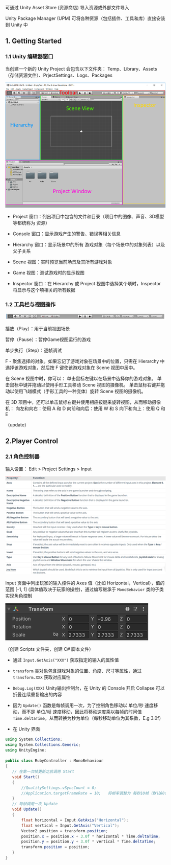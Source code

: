 


可通过 Unity Asset Store (资源商店) 导入资源或外部文件导入

Unity Package Manager (UPM) 可将各种资源（包括插件、工具和库）直接安装到 Unity 中


## 1. Getting Started

### 1.1 Unity 编辑器窗口


当创建一个新的 Unity Project 会包含以下文件夹：
Temp、Library、Assets （存储资源文件）、PrjectSettings、Logs、Packages



![Alt text](image.png)

- Project 窗口：列出项目中包含的文件和目录（项目中的图像、声音、3D模型等都统称为 资源）

- Console 窗口：显示游戏产生的警告、错误等相关信息

- Hierarchy 窗口：显示场景中的所有 游戏对象（每个场景中的对象列表）以及父子关系

- Scene 视图：实时预览当前场景及其所有游戏对象

- Game 视图：测试游戏时的显示视图

- Inspector 窗口：在 Hierarchy 或 Project 视图中选择某个项时，Inspector 将显示与这个项相关的所有数据



### 1.2 工具栏与视图操作

![Alt text](image-1.png)

播放（Play）：用于当前视图场景

暂停（Pause）：暂停Game视图运行的游戏

单步执行（Step）：逐帧调试

F - 聚焦选择的对象。如果忘记了游戏对象在场景中的位置，只需在 Hierarchy 中选择该游戏对象，然后按 F 键使该游戏对象在 Scene 视图中居中。


在 Scene 视图中时，你可以：
单击鼠标左键以在场景中选择你的游戏对象。
单击鼠标中键并拖动以使用手形工具移动 Scene 视图的摄像机。
单击鼠标右键并拖动以使用飞越模式（手形工具的一种变体）旋转 Scene 视图的摄像机。


在 3D 项目中，还可以单击鼠标右键并使用相应按键来旋转视图，从而移动摄像机：
向左和向右：使用 A 和 D
向前和向后：使用 W 和 S
向下和向上：使用 Q 和 E




（update）



## 2.Player Control

### 2.1 角色控制器

输入设置： Edit > Project Settings > Input

![Alt text](image-2.png)


Input 页面中列出玩家的输入控件的 Axes 值（比如 Horizontal，Vertical），值的范围 [-1, 1] (具体值取决于玩家的操控)，通过编写继承于 `MonoBehavior` 类的子类实现角色控制

![Alt text](image-3.png)

（创建 Scripts 文件夹，创建 C# 脚本文件）

- 通过 `Input.GetAxis("XXX")` 获取指定的输入的属性值

- `transform` 类对象包含游戏对象的位置、角度、尺寸等属性，通过 `transform.XXX` 获取对应属性

- `Debug.Log(XXX)` Unity输出控制台，在 Unity 的 Console 开启 Collapse 可以折叠连续重复输出的内容


- 因为 `Update()` 函数是每帧调用一次，为了控制角色移动以 单位/秒 速度移动，而不是 单位/帧 速度移动，因此将移动速度乘以每帧的时间值 `Time.deltaTime`，从而转换为秒为单位（每秒移动单位为其系数，E.g 3.0f）

- 在 Unity 界面


```c#
using System.Collections;
using System.Collections.Generic;
using UnityEngine;

public class RubyController : MonoBehaviour
{
   // 在第一次帧更新之前调用 Start
   void Start()
   { 
       //QualitySettings.vSyncCount = 0;
       //Application.targetFrameRate = 10;   将帧率调整为 每秒10帧（默认60帧每秒）
   }
   // 每帧调用一次 Update
   void Update()
   {
       float horizontal = Input.GetAxis("Horizontal");
       float vertical = Input.GetAxis("Vertical");
       Vector2 position = transform.position;
       position.x = position.x + 3.0f * horizontal * Time.deltaTime;
       position.y = position.y + 3.0f * vertical * Time.deltaTime;
       transform.position = position;
   }
}

```



